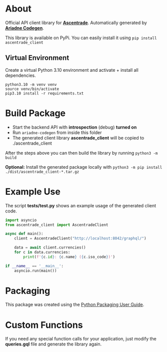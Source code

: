 # About
Official API client library for [**Ascentrade**](https://github.com/Ascentrade). Automatically generated by [**Ariadne Codegen**](https://github.com/mirumee/ariadne-codegen).

This library is available on PyPi. You can easily install it using ```pip install ascentrade_client```

## Virtual Environment
Create a virtual Python 3.10 environment and activate + install all dependencies.
```
python3.10 -m venv venv
source venv/bin/activate
pip3.10 install -r requirements.txt
```

# Build Package
- Start the backend API with **introspection** (debug) **turned on**
- Run ```ariadne-codegen``` from inside this folder
- The generated client library **ascentrade_client** will be copied to ./ascentrade_client

After the steps above you can then build the library by running ```python3 -m build```

**Optional:** Install the generated package locally with ```python3 -m pip install ./dist/ascentrade_client-*.tar.gz```


# Example Use
The script **tests/test.py** shows an example usage of the generated client code.
```python
import asyncio
from ascentrade_client import AscentradeClient

async def main():
	client = AscentradeClient("http://localhost:8042/graphql/")

	data = await client.currencies()
	for c in data.currencies:
		print(f'{c.id}: {c.name} ({c.iso_code})')

if __name__ == '__main__':
	asyncio.run(main())
```

# Packaging
This package was created using the [Python Packaging User Guide](https://packaging.python.org/en/latest/tutorials/packaging-projects/).

# Custom Functions
If you need any special function calls for your application, just modify the **queries.gql** file and generate the library again.
